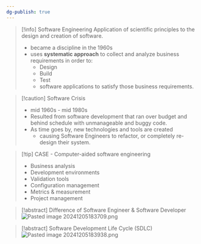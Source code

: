 ```yaml
---
dg-publish: true
---
```



> [!info] Software Engineering
> Application of scientific principles to the design and creation of software.
> 
> - became a discipline in the 1960s
> - uses __systematic approach__ to collect and analyze business requirements in order to:
> 	- Design
> 	- Build
> 	- Test
> 	- software applications to satisfy those business requirements.

> [!caution] Software Crisis
> - mid 1960s - mid 1980s
> - Resulted from software development that ran over budget and behind schedule with unmanageable and buggy code.
> - As time goes by, new technologies and tools are created
> 	- causing Software Engineers to refactor, or completely re-design their system.

> [!tip] CASE - Computer-aided software engineering
> - Business analysis
> - Development environments
> - Validation tools
> - Configuration management
> - Metrics & measurement
> - Project management

> [!abstract] Difference of Software Engineer & Software Developer
> ![Pasted image 20241205183709.png](/img/user/Misc/attachments/Pasted%20image%2020241205183709.png)

> [!abstract] Software Development Life Cycle (SDLC)
> ![Pasted image 20241205183938.png](/img/user/Misc/attachments/Pasted%20image%2020241205183938.png)


